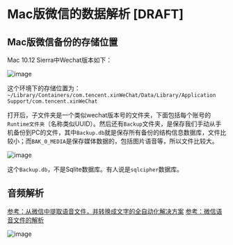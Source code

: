 # Mac版微信的数据解析 [DRAFT]


## Mac版微信备份的存储位置

Mac 10.12 Sierra中Wechat版本如下：

![image](https://user-images.githubusercontent.com/14041622/52257876-ae057e80-2957-11e9-91cf-b94eb8f19533.png)

这个环境下的存储位置为：`~/Library/Containers/com.tencent.xinWeChat/Data/Library/Application Support/com.tencent.xinWeChat`

打开后，子文件夹是一个类似wechat版本号的文件夹，下面包括每个账号的`Runtime文件夹`（名称类似UUID）。然后还有`Backup`文件夹，是保存我们手动从手机备份到PC的文件，其中`Backup.db`就是保存所有备份的结构信息数据库，文件比较小；而`BAK_0_MEDIA`是保存媒体数据的，包括图片语音等，所以文件比较大。

![image](https://user-images.githubusercontent.com/14041622/52257956-118fac00-2958-11e9-8d61-fe236bdd12a4.png)


这个`Backup.db`，不是Sqlite数据库。有人说是`sqlcipher`数据库。


## 音频解析

[参考：从微信中提取语音文件，并转换成文字的全自动化解决方案](http://iosre.com/t/topic/3199)
[参考：微信语音文件的解析](https://zhuanlan.zhihu.com/p/21783890)

![image](https://user-images.githubusercontent.com/14041622/52263832-24f84280-296b-11e9-9b20-14b1b40e63db.png)
